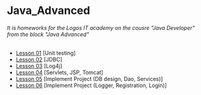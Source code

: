 # Java_Advanced
<h6>It is homeworks for the Logos IT academy on the cousre "Java Developer" from the block "Java Advanced"</h6>
<ul>
          <li><a href=https://github.com/olegnakhod/java_advanced/tree/lesson-01>Lesson 01</a> [Unit testing]</li>
          <li><a href=https://github.com/olegnakhod/java_advanced/tree/lesson-02>Lesson 02</a> [JDBC]</li>
          <li><a href=https://github.com/olegnakhod/java_advanced/tree/lesson-03>Lesson 03</a> [Log4j]</li>
          <li><a href=https://github.com/olegnakhod/java_advanced/tree/lesson-04>Lesson 04</a> [Servlets, JSP, Tomcat]</li>
          <li><a href=https://github.com/olegnakhod/java_advanced/tree/lesson-05>Lesson 05</a> [Implement Project (DB design, Dao, Services)]</li>
          <li><a href=https://github.com/olegnakhod/java_advanced/tree/lesson-06>Lesson 06</a> [Implement Project (Logger, Registration, Login)]</li>
</ul>


      



